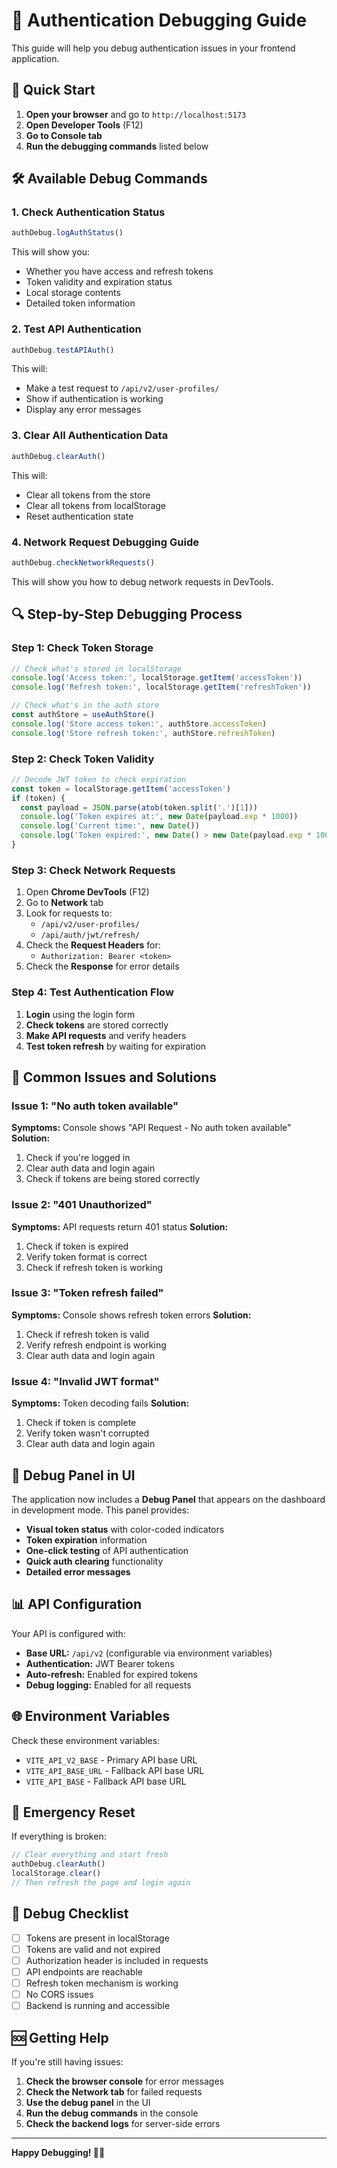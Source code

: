 # 🔐 Authentication Debugging Guide

This guide will help you debug authentication issues in your frontend application.

## 🚀 Quick Start

1. **Open your browser** and go to `http://localhost:5173`
2. **Open Developer Tools** (F12)
3. **Go to Console tab**
4. **Run the debugging commands** listed below

## 🛠️ Available Debug Commands

### 1. Check Authentication Status

```javascript
authDebug.logAuthStatus()
```

This will show you:

- Whether you have access and refresh tokens
- Token validity and expiration status
- Local storage contents
- Detailed token information

### 2. Test API Authentication

```javascript
authDebug.testAPIAuth()
```

This will:

- Make a test request to `/api/v2/user-profiles/`
- Show if authentication is working
- Display any error messages

### 3. Clear All Authentication Data

```javascript
authDebug.clearAuth()
```

This will:

- Clear all tokens from the store
- Clear all tokens from localStorage
- Reset authentication state

### 4. Network Request Debugging Guide

```javascript
authDebug.checkNetworkRequests()
```

This will show you how to debug network requests in DevTools.

## 🔍 Step-by-Step Debugging Process

### Step 1: Check Token Storage

```javascript
// Check what's stored in localStorage
console.log('Access token:', localStorage.getItem('accessToken'))
console.log('Refresh token:', localStorage.getItem('refreshToken'))

// Check what's in the auth store
const authStore = useAuthStore()
console.log('Store access token:', authStore.accessToken)
console.log('Store refresh token:', authStore.refreshToken)
```

### Step 2: Check Token Validity

```javascript
// Decode JWT token to check expiration
const token = localStorage.getItem('accessToken')
if (token) {
  const payload = JSON.parse(atob(token.split('.')[1]))
  console.log('Token expires at:', new Date(payload.exp * 1000))
  console.log('Current time:', new Date())
  console.log('Token expired:', new Date() > new Date(payload.exp * 1000))
}
```

### Step 3: Check Network Requests

1. Open **Chrome DevTools** (F12)
2. Go to **Network** tab
3. Look for requests to:
   - `/api/v2/user-profiles/`
   - `/api/auth/jwt/refresh/`
4. Check the **Request Headers** for:
   - `Authorization: Bearer <token>`
5. Check the **Response** for error details

### Step 4: Test Authentication Flow

1. **Login** using the login form
2. **Check tokens** are stored correctly
3. **Make API requests** and verify headers
4. **Test token refresh** by waiting for expiration

## 🎯 Common Issues and Solutions

### Issue 1: "No auth token available"

**Symptoms:** Console shows "API Request - No auth token available"
**Solution:**

1. Check if you're logged in
2. Clear auth data and login again
3. Check if tokens are being stored correctly

### Issue 2: "401 Unauthorized"

**Symptoms:** API requests return 401 status
**Solution:**

1. Check if token is expired
2. Verify token format is correct
3. Check if refresh token is working

### Issue 3: "Token refresh failed"

**Symptoms:** Console shows refresh token errors
**Solution:**

1. Check if refresh token is valid
2. Verify refresh endpoint is working
3. Clear auth data and login again

### Issue 4: "Invalid JWT format"

**Symptoms:** Token decoding fails
**Solution:**

1. Check if token is complete
2. Verify token wasn't corrupted
3. Clear auth data and login again

## 🔧 Debug Panel in UI

The application now includes a **Debug Panel** that appears on the dashboard in development mode. This panel provides:

- **Visual token status** with color-coded indicators
- **Token expiration** information
- **One-click testing** of API authentication
- **Quick auth clearing** functionality
- **Detailed error messages**

## 📊 API Configuration

Your API is configured with:

- **Base URL:** `/api/v2` (configurable via environment variables)
- **Authentication:** JWT Bearer tokens
- **Auto-refresh:** Enabled for expired tokens
- **Debug logging:** Enabled for all requests

## 🌐 Environment Variables

Check these environment variables:

- `VITE_API_V2_BASE` - Primary API base URL
- `VITE_API_BASE_URL` - Fallback API base URL
- `VITE_API_BASE` - Fallback API base URL

## 🚨 Emergency Reset

If everything is broken:

```javascript
// Clear everything and start fresh
authDebug.clearAuth()
localStorage.clear()
// Then refresh the page and login again
```

## 📝 Debug Checklist

- [ ] Tokens are present in localStorage
- [ ] Tokens are valid and not expired
- [ ] Authorization header is included in requests
- [ ] API endpoints are reachable
- [ ] Refresh token mechanism is working
- [ ] No CORS issues
- [ ] Backend is running and accessible

## 🆘 Getting Help

If you're still having issues:

1. **Check the browser console** for error messages
2. **Check the Network tab** for failed requests
3. **Use the debug panel** in the UI
4. **Run the debug commands** in the console
5. **Check the backend logs** for server-side errors

---

**Happy Debugging! 🐛✨**
